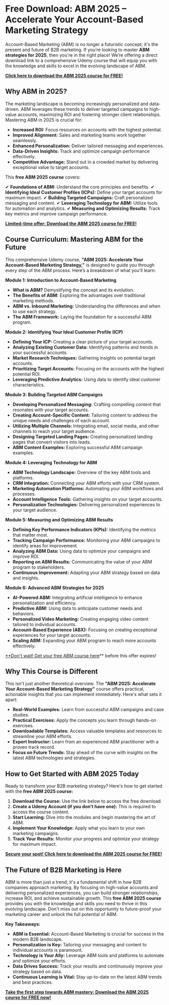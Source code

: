 # Free Download: ABM 2025 – Accelerate Your Account-Based Marketing Strategy

Account-Based Marketing (ABM) is no longer a futuristic concept; it's the present and future of B2B marketing. If you’re looking to master **ABM strategies for 2025**, then you're in the right place! We’re offering a direct download link to a comprehensive Udemy course that will equip you with the knowledge and skills to excel in the evolving landscape of ABM.

[**Click here to download the ABM 2025 course for FREE!**](https://udemywork.com/abm-2025)

## Why ABM in 2025?

The marketing landscape is becoming increasingly personalized and data-driven. ABM leverages these trends to deliver targeted campaigns to high-value accounts, maximizing ROI and fostering stronger client relationships. Mastering ABM in 2025 is crucial for:

*   **Increased ROI:** Focus resources on accounts with the highest potential.
*   **Improved Alignment:** Sales and marketing teams work together seamlessly.
*   **Enhanced Personalization:** Deliver tailored messaging and experiences.
*   **Data-Driven Insights:** Track and optimize campaign performance effectively.
*   **Competitive Advantage:** Stand out in a crowded market by delivering exceptional value to target accounts.

This **free ABM 2025 course** covers:

✔ **Foundations of ABM:** Understand the core principles and benefits.
✔ **Identifying Ideal Customer Profiles (ICPs):** Define your target accounts for maximum impact.
✔ **Building Targeted Campaigns:** Craft personalized messaging and content.
✔ **Leveraging Technology for ABM:** Utilize tools for automation and analytics.
✔ **Measuring and Optimizing Results:** Track key metrics and improve campaign performance.

[**Limited-time offer: Download the ABM 2025 course for FREE!**](https://udemywork.com/abm-2025)

## Course Curriculum: Mastering ABM for the Future

This comprehensive Udemy course, **"ABM 2025: Accelerate Your Account-Based Marketing Strategy,"** is designed to guide you through every step of the ABM process. Here’s a breakdown of what you'll learn:

**Module 1: Introduction to Account-Based Marketing**

*   **What is ABM?** Demystifying the concept and its evolution.
*   **The Benefits of ABM:** Exploring the advantages over traditional marketing methods.
*   **ABM vs. Inbound Marketing:** Understanding the differences and when to use each strategy.
*   **The ABM Framework:** Laying the foundation for a successful ABM program.

**Module 2: Identifying Your Ideal Customer Profile (ICP)**

*   **Defining Your ICP:** Creating a clear picture of your target accounts.
*   **Analyzing Existing Customer Data:** Identifying patterns and trends in your successful accounts.
*   **Market Research Techniques:** Gathering insights on potential target accounts.
*   **Prioritizing Target Accounts:** Focusing on the accounts with the highest potential ROI.
*   **Leveraging Predictive Analytics:** Using data to identify ideal customer characteristics.

**Module 3: Building Targeted ABM Campaigns**

*   **Developing Personalized Messaging:** Crafting compelling content that resonates with your target accounts.
*   **Creating Account-Specific Content:** Tailoring content to address the unique needs and challenges of each account.
*   **Utilizing Multiple Channels:** Integrating email, social media, and other channels to reach your target audience.
*   **Designing Targeted Landing Pages:** Creating personalized landing pages that convert visitors into leads.
*   **ABM Content Examples:** Exploring successful ABM campaign examples.

**Module 4: Leveraging Technology for ABM**

*   **ABM Technology Landscape:** Overview of the key ABM tools and platforms.
*   **CRM Integration:** Connecting your ABM efforts with your CRM system.
*   **Marketing Automation Platforms:** Automating your ABM workflows and processes.
*   **Account Intelligence Tools:** Gathering insights on your target accounts.
*   **Personalization Technologies:** Delivering personalized experiences to your target audience.

**Module 5: Measuring and Optimizing ABM Results**

*   **Defining Key Performance Indicators (KPIs):** Identifying the metrics that matter most.
*   **Tracking Campaign Performance:** Monitoring your ABM campaigns to identify areas for improvement.
*   **Analyzing ABM Data:** Using data to optimize your campaigns and improve ROI.
*   **Reporting on ABM Results:** Communicating the value of your ABM program to stakeholders.
*   **Continuous Improvement:** Adapting your ABM strategy based on data and insights.

**Module 6: Advanced ABM Strategies for 2025**

*   **AI-Powered ABM:** Integrating artificial intelligence to enhance personalization and efficiency.
*   **Predictive ABM:** Using data to anticipate customer needs and behaviors.
*   **Personalized Video Marketing:** Creating engaging video content tailored to individual accounts.
*   **Account-Based Experience (ABX):** Focusing on creating exceptional experiences for your target accounts.
*   **Scaling ABM:** Expanding your ABM program to reach more accounts effectively.

[**Don't wait! Get your free ABM course here](https://udemywork.com/abm-2025)** before this offer expires!

## Why This Course is Different

This isn't just another theoretical overview. The **"ABM 2025: Accelerate Your Account-Based Marketing Strategy"** course offers practical, actionable insights that you can implement immediately. Here's what sets it apart:

*   **Real-World Examples:** Learn from successful ABM campaigns and case studies.
*   **Practical Exercises:** Apply the concepts you learn through hands-on exercises.
*   **Downloadable Templates:** Access valuable templates and resources to streamline your ABM efforts.
*   **Expert Instructor:** Learn from an experienced ABM practitioner with a proven track record.
*   **Focus on Future Trends:** Stay ahead of the curve with insights on the latest ABM technologies and strategies.

## How to Get Started with ABM 2025 Today

Ready to transform your B2B marketing strategy? Here's how to get started with the **free ABM 2025 course:**

1.  **Download the Course:** Use the link below to access the free download.
2.  **Create a Udemy Account (if you don't have one):** This is required to access the course content.
3.  **Start Learning:** Dive into the modules and begin mastering the art of ABM.
4.  **Implement Your Knowledge:** Apply what you learn to your own marketing campaigns.
5.  **Track Your Results:** Monitor your progress and optimize your strategy for maximum impact.

[**Secure your spot! Click here to download the ABM 2025 course for FREE!**](https://udemywork.com/abm-2025)

## The Future of B2B Marketing is Here

ABM is more than just a trend; it's a fundamental shift in how B2B companies approach marketing. By focusing on high-value accounts and delivering personalized experiences, you can build stronger relationships, increase ROI, and achieve sustainable growth. This **free ABM 2025 course** provides you with the knowledge and skills you need to thrive in this evolving landscape. Don't miss out on this opportunity to future-proof your marketing career and unlock the full potential of ABM.

**Key Takeaways:**

*   **ABM is Essential:** Account-Based Marketing is crucial for success in the modern B2B landscape.
*   **Personalization is Key:** Tailoring your messaging and content to individual accounts is paramount.
*   **Technology is Your Ally:** Leverage ABM tools and platforms to automate and optimize your efforts.
*   **Data Drives Success:** Track your results and continuously improve your strategy based on data.
*   **Continuous Learning is Vital:** Stay up-to-date on the latest ABM trends and best practices.

[**Take the first step towards ABM mastery: Download the ABM 2025 course for FREE now!**](https://udemywork.com/abm-2025)
